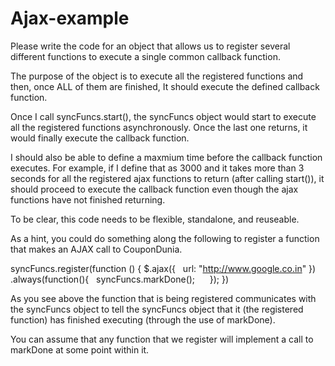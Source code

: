 # Ajax-example

Please write the code for an object that allows us to register several different functions to execute a single common callback function. 

The purpose of the object is to execute all the registered functions and then, once ALL of them are finished, It should execute the defined callback function.

Once I call syncFuncs.start(), the syncFuncs object would start to execute all the registered functions asynchronously. Once the last one returns, it would finally execute the callback function.

I should also be able to define a maxmium time before the callback function executes. For example, if I define that as 3000 and it takes more than 3 seconds for all the registered ajax functions to return (after calling start()), it should proceed to execute the callback function even though the ajax functions have not finished returning.

To be clear, this code needs to be flexible, standalone, and reuseable. 

As a hint, you could do something along the following to register a function that makes an AJAX call to CouponDunia.

syncFuncs.register(function () {
	$.ajax({
 		url: "http://www.google.co.in"
	})
 	 .always(function(){ 
	  syncFuncs.markDone();
     });
})

As you see above the function that is being registered communicates with the syncFuncs object to tell the syncFuncs object that it (the registered function) has finished executing (through the use of markDone).

You can assume that any function that we register will implement a call to markDone at some point within it.
